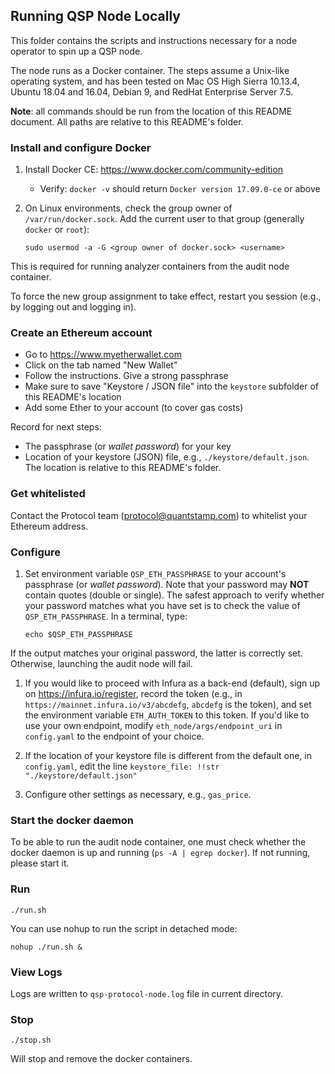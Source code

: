 ## Running QSP Node Locally

This folder contains the scripts and instructions necessary for 
a node operator to spin up a QSP node.

The node runs as a Docker container.
The steps assume a Unix-like operating system, 
and has been tested on Mac OS High Sierra 10.13.4, 
Ubuntu 18.04 and 16.04, Debian 9, and RedHat Enterprise Server 7.5.

**Note**: all commands should be run from the location of this README document. 
All paths are relative to this README's folder.

### Install and configure Docker

1. Install Docker CE: https://www.docker.com/community-edition
    - Verify: `docker -v` should return `Docker version 17.09.0-ce` or above
1. On Linux environments, check the group owner of `/var/run/docker.sock`.
Add the current user to that group (generally `docker` or `root`):

    `sudo usermod -a -G <group owner of docker.sock> <username>`

This is required for running analyzer containers from the audit node container.

To force the new group assignment to take effect, restart you session (e.g., by logging out and logging in).

### Create an Ethereum account

- Go to https://www.myetherwallet.com
- Click on the tab named "New Wallet"
- Follow the instructions. Give a strong passphrase
- Make sure to save "Keystore / JSON file" into the `keystore` subfolder of this README's location
- Add some Ether to your account (to cover gas costs)

Record for next steps:
- The passphrase (or *wallet password*) for your key
- Location of your keystore (JSON) file, e.g., `./keystore/default.json`. The location is
relative to this README's folder.

### Get whitelisted

Contact the Protocol team (protocol@quantstamp.com) to whitelist your Ethereum address.

### Configure

1. Set environment variable `QSP_ETH_PASSPHRASE` to your account's passphrase (or *wallet password*).
Note that your password may **NOT** contain
quotes (double or single). The safest approach to verify whether your password matches what you have set is to check
the value of `QSP_ETH_PASSPHRASE`. In a terminal, type:
    ```
    echo $QSP_ETH_PASSPHRASE
    ```
If the output matches your original password, the latter is correctly set.
Otherwise, launching the audit node will fail.

1. If you would like to proceed with Infura as a back-end (default), sign up on https://infura.io/register, record the token (e.g., in  `https://mainnet.infura.io/v3/abcdefg`, `abcdefg` is the token), and set the environment variable `ETH_AUTH_TOKEN` to this token. If you'd like to use your own endpoint, modify `eth_node/args/endpoint_uri` in `config.yaml` to the endpoint of your choice.

1. If the location of your keystore file is different from the default one, in `config.yaml`, edit the line `keystore_file: !!str "./keystore/default.json"`

1. Configure other settings as necessary, e.g., `gas_price`.

### Start the docker daemon

To be able to run the audit node container, one must check whether the docker daemon
is up and running (`ps -A | egrep docker`). If not running, please start it.

### Run

`./run.sh`

You can use nohup to run the script in detached mode:

`nohup ./run.sh &`

### View Logs

Logs are written to `qsp-protocol-node.log` file in current directory.

### Stop

`./stop.sh`

Will stop and remove the docker containers.
